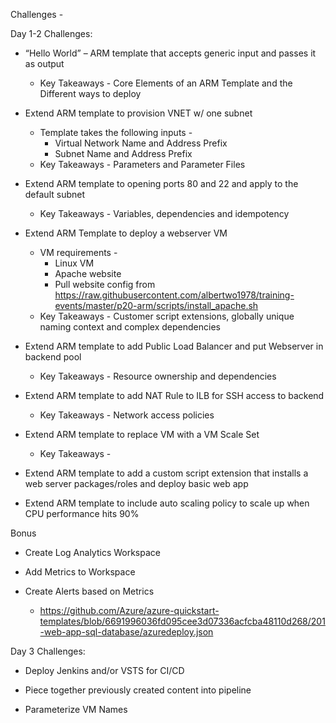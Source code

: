 Challenges - 

Day 1-2 Challenges:
+	“Hello World” – ARM template that accepts generic input and passes it as output
    +   Key Takeaways - Core Elements of an ARM Template and the Different ways to deploy 
 
+	Extend ARM template to provision VNET w/ one subnet 
    +	Template takes the following inputs - 
        +	Virtual Network Name and Address Prefix
        +	Subnet Name and Address Prefix
    +   Key Takeaways - Parameters and Parameter Files
 
+	Extend ARM template to opening ports 80 and 22 and apply to the default subnet
    +   Key Takeaways - Variables, dependencies and idempotency

+	Extend ARM Template to deploy a webserver VM
    +   VM requirements -
        +   Linux VM
        +   Apache website
        +   Pull website config from https://raw.githubusercontent.com/albertwo1978/training-events/master/p20-arm/scripts/install_apache.sh
    +   Key Takeaways - Customer script extensions, globally unique naming context and complex dependencies
 
+	Extend ARM template to add Public Load Balancer and put Webserver in backend pool
    +   Key Takeaways - Resource ownership and dependencies
 
+	Extend ARM template to add NAT Rule to ILB for SSH access to backend
    +   Key Takeaways - Network access policies
 
+	Extend ARM template to replace VM with a VM Scale Set 
    +   Key Takeaways - 

+	Extend ARM template to add a custom script extension that installs a web server packages/roles and deploy basic web app 

+	Extend ARM template to include auto scaling policy to scale up when CPU performance hits 90%

Bonus
+	Create Log Analytics Workspace
 
+	Add Metrics to Workspace
 
+	Create Alerts based on Metrics
    +   https://github.com/Azure/azure-quickstart-templates/blob/6691996036fd095cee3d07336acfcba48110d268/201-web-app-sql-database/azuredeploy.json 
 
Day 3 Challenges:  
+	Deploy Jenkins and/or VSTS for CI/CD
 
+	Piece together previously created content into pipeline
 
+	Parameterize VM Names

